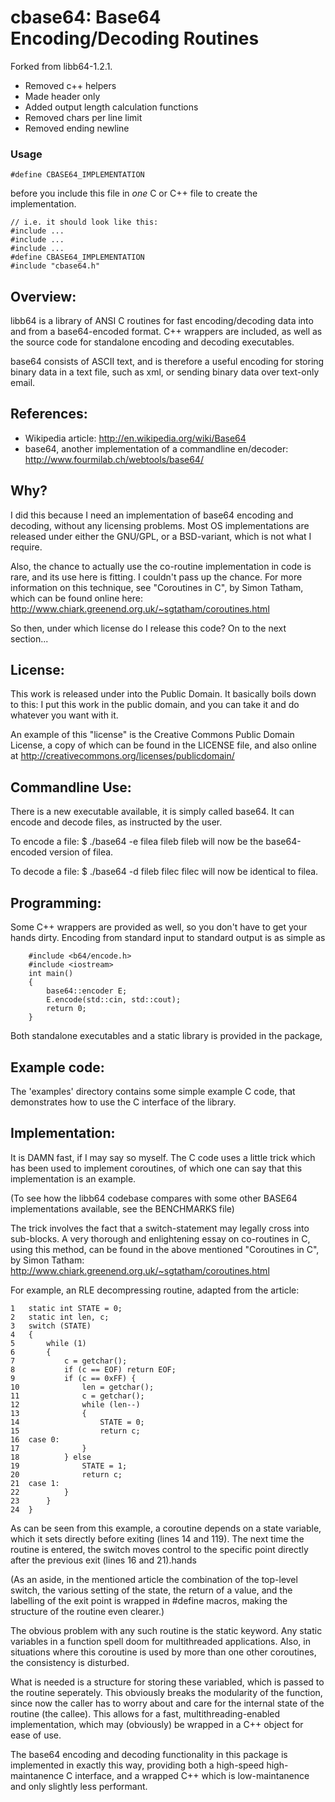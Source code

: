cbase64: Base64 Encoding/Decoding Routines
======================================

Forked from libb64-1.2.1.
* Removed c++ helpers
* Made header only
* Added output length calculation functions
* Removed chars per line limit
* Removed ending newline

### Usage  
```
#define CBASE64_IMPLEMENTATION
```
before you include this file in *one* C or C++ file to create the implementation.  

```
// i.e. it should look like this:
#include ...
#include ...
#include ...
#define CBASE64_IMPLEMENTATION
#include "cbase64.h"
```

Overview:
--------
libb64 is a library of ANSI C routines for fast encoding/decoding data into and
from a base64-encoded format. C++ wrappers are included, as well as the source
code for standalone encoding and decoding executables.

base64 consists of ASCII text, and is therefore a useful encoding for storing 
binary data in a text file, such as xml, or sending binary data over text-only
email.

References:
----------
* Wikipedia article:
	http://en.wikipedia.org/wiki/Base64
* base64, another implementation of a commandline en/decoder:
	http://www.fourmilab.ch/webtools/base64/

Why?
---
I did this because I need an implementation of base64 encoding and decoding,
without any licensing problems. Most OS implementations are released under
either the GNU/GPL, or a BSD-variant, which is not what I require.

Also, the chance to actually use the co-routine implementation in code is rare,
and its use here is fitting. I couldn't pass up the chance.
For more information on this technique, see "Coroutines in C", by Simon Tatham,
which can be found online here: 
http://www.chiark.greenend.org.uk/~sgtatham/coroutines.html

So then, under which license do I release this code? On to the next section...

License:
-------
This work is released under into the Public Domain.
It basically boils down to this: I put this work in the public domain, and you
can take it and do whatever you want with it.

An example of this "license" is the Creative Commons Public Domain License, a
copy of which can be found in the LICENSE file, and also online at
http://creativecommons.org/licenses/publicdomain/

Commandline Use:
---------------
There is a new executable available, it is simply called base64.
It can encode and decode files, as instructed by the user.

To encode a file:
$ ./base64 -e filea fileb
fileb will now be the base64-encoded version of filea.

To decode a file:
$ ./base64 -d fileb filec
filec will now be identical to filea.

Programming:
-----------
Some C++ wrappers are provided as well, so you don't have to get your hands
dirty. Encoding from standard input to standard output is as simple as

```
	#include <b64/encode.h>
	#include <iostream>
	int main()
	{
		base64::encoder E;
		E.encode(std::cin, std::cout);
		return 0;
	}
```

Both standalone executables and a static library is provided in the package,

Example code:
------------
The 'examples' directory contains some simple example C code, that demonstrates
how to use the C interface of the library.

Implementation:
--------------
It is DAMN fast, if I may say so myself. The C code uses a little trick which
has been used to implement coroutines, of which one can say that this
implementation is an example.

(To see how the libb64 codebase compares with some other BASE64 implementations
available, see the BENCHMARKS file)

The trick involves the fact that a switch-statement may legally cross into
sub-blocks. A very thorough and enlightening essay on co-routines in C, using
this method, can be found in the above mentioned "Coroutines in C", by Simon
Tatham: http://www.chiark.greenend.org.uk/~sgtatham/coroutines.html

For example, an RLE decompressing routine, adapted from the article:
```
1	static int STATE = 0;
2	static int len, c;
3	switch (STATE)
4	{
5		while (1)
6		{
7			c = getchar();
8			if (c == EOF) return EOF;
9			if (c == 0xFF) {
10				len = getchar();
11				c = getchar();
12				while (len--)
13				{
14					STATE = 0;
15					return c;
16	case 0:
17				}
18			} else
19				STATE = 1;
20				return c;
21	case 1:
22			}
23		}
24	}
```

As can be seen from this example, a coroutine depends on a state variable,
which it sets directly before exiting (lines 14 and 119). The next time the
routine is entered, the switch moves control to the specific point directly
after the previous exit (lines 16 and 21).hands

(As an aside, in the mentioned article the combination of the top-level switch,
the various setting of the state, the return of a value, and the labelling of
the exit point is wrapped in #define macros, making the structure of the
routine even clearer.)

The obvious problem with any such routine is the static keyword.
Any static variables in a function spell doom for multithreaded applications.
Also, in situations where this coroutine is used by more than one other
coroutines, the consistency is disturbed.

What is needed is a structure for storing these variabled, which is passed to
the routine seperately. This obviously breaks the modularity of the function,
since now the caller has to worry about and care for the internal state of the
routine (the callee). This allows for a fast, multithreading-enabled
implementation, which may (obviously) be wrapped in a C++ object for ease of
use.

The base64 encoding and decoding functionality in this package is implemented
in exactly this way, providing both a high-speed high-maintanence C interface,
and a wrapped C++ which is low-maintanence and only slightly less performant.
